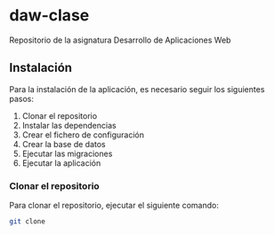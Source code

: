 # daw-clase
Repositorio de la asignatura Desarrollo de Aplicaciones Web

## Instalación
Para la instalación de la aplicación, es necesario seguir los siguientes pasos:

1. Clonar el repositorio
2. Instalar las dependencias
3. Crear el fichero de configuración
4. Crear la base de datos
5. Ejecutar las migraciones
6. Ejecutar la aplicación

### Clonar el repositorio
Para clonar el repositorio, ejecutar el siguiente comando:

```bash
git clone
